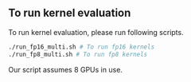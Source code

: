 
## To run kernel evaluation

To run kernel evaluation, please run following scripts. 

```bash
./run_fp16_multi.sh # To run fp16 kernels
./run_fp8_multi.sh # To run fp8 kernels
```

Our script assumes 8 GPUs in use. 
